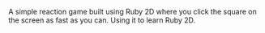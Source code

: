 A simple reaction game built using Ruby 2D where you click the square on the screen as fast as you can. Using it to learn Ruby 2D.